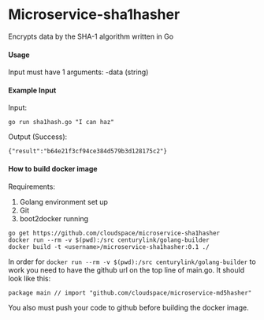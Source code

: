 # Microservice-sha1hasher 
Encrypts data by the SHA-1 algorithm written in Go

#### Usage
Input must have 1 arguments:
-data (string)


#### Example Input
Input:
```
go run sha1hash.go "I can haz"
```
Output (Success):
```
{"result":"b64e21f3cf94ce384d579b3d128175c2"}
```

#### How to build docker image
Requirements:

1. Golang environment set up
2. Git
3. boot2docker running

```
go get https://github.com/cloudspace/microservice-sha1hasher
docker run --rm -v $(pwd):/src centurylink/golang-builder
docker build -t <username>/microservice-sha1hasher:0.1 ./

```
In order for `docker run --rm -v $(pwd):/src centurylink/golang-builder` to work you need to have the github url on the top line of main.go. It should look like this:
```
package main // import "github.com/cloudspace/microservice-md5hasher"
```
You also must push your code to github before building the docker image.

